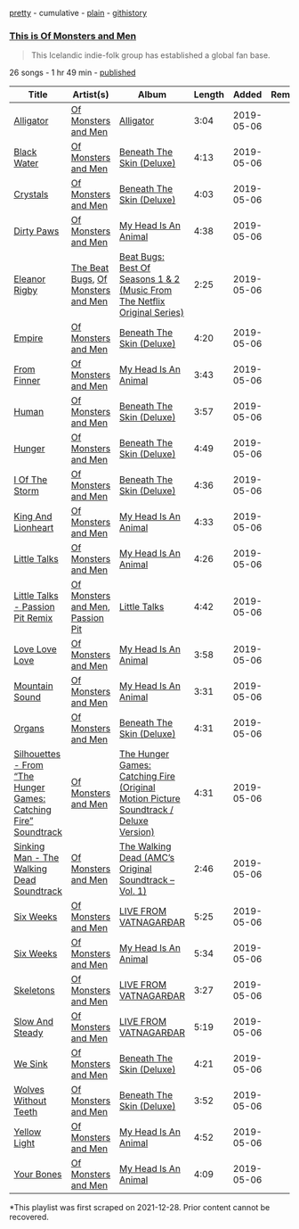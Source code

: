 [pretty](/playlists/pretty/37i9dQZF1DWWlQuz77tGe5.md) - cumulative - [plain](/playlists/plain/37i9dQZF1DWWlQuz77tGe5) - [githistory](https://github.githistory.xyz/mackorone/spotify-playlist-archive/blob/main/playlists/plain/37i9dQZF1DWWlQuz77tGe5)

### [This is Of Monsters and Men](https://open.spotify.com/playlist/37i9dQZF1DWWlQuz77tGe5)

> This Icelandic indie\-folk group has established a global fan base.

26 songs - 1 hr 49 min - [published](https://open.spotify.com/playlist/2bNWcZWp4aCwrZts8S4LML)

| Title | Artist(s) | Album | Length | Added | Removed |
|---|---|---|---|---|---|
| [Alligator](https://open.spotify.com/track/0Wtk7mGnWcDoJqgUVHIPW6) | [Of Monsters and Men](https://open.spotify.com/artist/4dwdTW1Lfiq0cM8nBAqIIz) | [Alligator](https://open.spotify.com/album/6zFnLKwxwRJBjEQfUy4iGc) | 3:04 | 2019-05-06 |  |
| [Black Water](https://open.spotify.com/track/7uLgpb9VlCbfNYjFmGyr6t) | [Of Monsters and Men](https://open.spotify.com/artist/4dwdTW1Lfiq0cM8nBAqIIz) | [Beneath The Skin \(Deluxe\)](https://open.spotify.com/album/1XoZXbaY5k41bIxBekZG5b) | 4:13 | 2019-05-06 |  |
| [Crystals](https://open.spotify.com/track/51gJTJ1l7OCWHjGvfiZ177) | [Of Monsters and Men](https://open.spotify.com/artist/4dwdTW1Lfiq0cM8nBAqIIz) | [Beneath The Skin \(Deluxe\)](https://open.spotify.com/album/1XoZXbaY5k41bIxBekZG5b) | 4:03 | 2019-05-06 |  |
| [Dirty Paws](https://open.spotify.com/track/5g7rJvWYVrloJZwKiShqlS) | [Of Monsters and Men](https://open.spotify.com/artist/4dwdTW1Lfiq0cM8nBAqIIz) | [My Head Is An Animal](https://open.spotify.com/album/4p9dVvZDaZliSjTCbFRhJy) | 4:38 | 2019-05-06 |  |
| [Eleanor Rigby](https://open.spotify.com/track/3e6k03PoQzvJXHVx1D3qY4) | [The Beat Bugs](https://open.spotify.com/artist/2zaXzyRTG9N2adhmmnV31p), [Of Monsters and Men](https://open.spotify.com/artist/4dwdTW1Lfiq0cM8nBAqIIz) | [Beat Bugs: Best Of Seasons 1 & 2 \(Music From The Netflix Original Series\)](https://open.spotify.com/album/1ENet0vk9tMq7OHD9SIzzs) | 2:25 | 2019-05-06 |  |
| [Empire](https://open.spotify.com/track/3VHJN9R1HaJAp6SbeMT0V5) | [Of Monsters and Men](https://open.spotify.com/artist/4dwdTW1Lfiq0cM8nBAqIIz) | [Beneath The Skin \(Deluxe\)](https://open.spotify.com/album/1XoZXbaY5k41bIxBekZG5b) | 4:20 | 2019-05-06 |  |
| [From Finner](https://open.spotify.com/track/16oGsGvhNhTihlZAYLp2wm) | [Of Monsters and Men](https://open.spotify.com/artist/4dwdTW1Lfiq0cM8nBAqIIz) | [My Head Is An Animal](https://open.spotify.com/album/4p9dVvZDaZliSjTCbFRhJy) | 3:43 | 2019-05-06 |  |
| [Human](https://open.spotify.com/track/15kUK6Je0cXgY35qbarNbG) | [Of Monsters and Men](https://open.spotify.com/artist/4dwdTW1Lfiq0cM8nBAqIIz) | [Beneath The Skin \(Deluxe\)](https://open.spotify.com/album/1XoZXbaY5k41bIxBekZG5b) | 3:57 | 2019-05-06 |  |
| [Hunger](https://open.spotify.com/track/3PVVWjffbR4Rgj9eq4YykQ) | [Of Monsters and Men](https://open.spotify.com/artist/4dwdTW1Lfiq0cM8nBAqIIz) | [Beneath The Skin \(Deluxe\)](https://open.spotify.com/album/1XoZXbaY5k41bIxBekZG5b) | 4:49 | 2019-05-06 |  |
| [I Of The Storm](https://open.spotify.com/track/0sgpDWD8lFKaJNSFuhULyq) | [Of Monsters and Men](https://open.spotify.com/artist/4dwdTW1Lfiq0cM8nBAqIIz) | [Beneath The Skin \(Deluxe\)](https://open.spotify.com/album/1XoZXbaY5k41bIxBekZG5b) | 4:36 | 2019-05-06 |  |
| [King And Lionheart](https://open.spotify.com/track/310d8Vawp5kYDYrGrrTAzl) | [Of Monsters and Men](https://open.spotify.com/artist/4dwdTW1Lfiq0cM8nBAqIIz) | [My Head Is An Animal](https://open.spotify.com/album/4p9dVvZDaZliSjTCbFRhJy) | 4:33 | 2019-05-06 |  |
| [Little Talks](https://open.spotify.com/track/2ihCaVdNZmnHZWt0fvAM7B) | [Of Monsters and Men](https://open.spotify.com/artist/4dwdTW1Lfiq0cM8nBAqIIz) | [My Head Is An Animal](https://open.spotify.com/album/4p9dVvZDaZliSjTCbFRhJy) | 4:26 | 2019-05-06 |  |
| [Little Talks \- Passion Pit Remix](https://open.spotify.com/track/2lH0yKkcYCcebO4Z2mkYTB) | [Of Monsters and Men](https://open.spotify.com/artist/4dwdTW1Lfiq0cM8nBAqIIz), [Passion Pit](https://open.spotify.com/artist/7gjAu1qr5C2grXeQFFOGeh) | [Little Talks](https://open.spotify.com/album/0DcXxVUHGA4xBRor0rkfEl) | 4:42 | 2019-05-06 |  |
| [Love Love Love](https://open.spotify.com/track/3o1cohFfwd57rAvrbyVE5e) | [Of Monsters and Men](https://open.spotify.com/artist/4dwdTW1Lfiq0cM8nBAqIIz) | [My Head Is An Animal](https://open.spotify.com/album/4p9dVvZDaZliSjTCbFRhJy) | 3:58 | 2019-05-06 |  |
| [Mountain Sound](https://open.spotify.com/track/3SPVZJzf1Hs30rB6yXVf2y) | [Of Monsters and Men](https://open.spotify.com/artist/4dwdTW1Lfiq0cM8nBAqIIz) | [My Head Is An Animal](https://open.spotify.com/album/4p9dVvZDaZliSjTCbFRhJy) | 3:31 | 2019-05-06 |  |
| [Organs](https://open.spotify.com/track/62vDCCC5U6RGeSjeXD4WP3) | [Of Monsters and Men](https://open.spotify.com/artist/4dwdTW1Lfiq0cM8nBAqIIz) | [Beneath The Skin \(Deluxe\)](https://open.spotify.com/album/1XoZXbaY5k41bIxBekZG5b) | 4:31 | 2019-05-06 |  |
| [Silhouettes \- From “The Hunger Games: Catching Fire” Soundtrack](https://open.spotify.com/track/17lrTpPLRSgMBa1sGee9Ap) | [Of Monsters and Men](https://open.spotify.com/artist/4dwdTW1Lfiq0cM8nBAqIIz) | [The Hunger Games: Catching Fire \(Original Motion Picture Soundtrack / Deluxe Version\)](https://open.spotify.com/album/2d1qh5shChct7T93JEQ5Oa) | 4:31 | 2019-05-06 |  |
| [Sinking Man \- The Walking Dead Soundtrack](https://open.spotify.com/track/5Hd6DPGjqihEnWSiGRzqr6) | [Of Monsters and Men](https://open.spotify.com/artist/4dwdTW1Lfiq0cM8nBAqIIz) | [The Walking Dead \(AMC’s Original Soundtrack – Vol\. 1\)](https://open.spotify.com/album/6dpT05za5nh7IQWtfBdfEK) | 2:46 | 2019-05-06 |  |
| [Six Weeks](https://open.spotify.com/track/4vH4esrjvQlWk4y3B9Jw6h) | [Of Monsters and Men](https://open.spotify.com/artist/4dwdTW1Lfiq0cM8nBAqIIz) | [LIVE FROM VATNAGARÐAR](https://open.spotify.com/album/0emma1oe58xB5eQ368tTVf) | 5:25 | 2019-05-06 |  |
| [Six Weeks](https://open.spotify.com/track/29uPSxuWuR6Hr1SUu2Cw6z) | [Of Monsters and Men](https://open.spotify.com/artist/4dwdTW1Lfiq0cM8nBAqIIz) | [My Head Is An Animal](https://open.spotify.com/album/4p9dVvZDaZliSjTCbFRhJy) | 5:34 | 2019-05-06 |  |
| [Skeletons](https://open.spotify.com/track/48IFVeJwU8katluOdD7kgs) | [Of Monsters and Men](https://open.spotify.com/artist/4dwdTW1Lfiq0cM8nBAqIIz) | [LIVE FROM VATNAGARÐAR](https://open.spotify.com/album/0emma1oe58xB5eQ368tTVf) | 3:27 | 2019-05-06 |  |
| [Slow And Steady](https://open.spotify.com/track/0eIB9y8m8yFbpbsfX54jQn) | [Of Monsters and Men](https://open.spotify.com/artist/4dwdTW1Lfiq0cM8nBAqIIz) | [LIVE FROM VATNAGARÐAR](https://open.spotify.com/album/0emma1oe58xB5eQ368tTVf) | 5:19 | 2019-05-06 |  |
| [We Sink](https://open.spotify.com/track/0bbw6Es6hgs9ybUisecefK) | [Of Monsters and Men](https://open.spotify.com/artist/4dwdTW1Lfiq0cM8nBAqIIz) | [Beneath The Skin \(Deluxe\)](https://open.spotify.com/album/1XoZXbaY5k41bIxBekZG5b) | 4:21 | 2019-05-06 |  |
| [Wolves Without Teeth](https://open.spotify.com/track/2WIa4d4waVX3hxArj0jLQg) | [Of Monsters and Men](https://open.spotify.com/artist/4dwdTW1Lfiq0cM8nBAqIIz) | [Beneath The Skin \(Deluxe\)](https://open.spotify.com/album/1XoZXbaY5k41bIxBekZG5b) | 3:52 | 2019-05-06 |  |
| [Yellow Light](https://open.spotify.com/track/3hs6kchwaeSe967AMMYTrp) | [Of Monsters and Men](https://open.spotify.com/artist/4dwdTW1Lfiq0cM8nBAqIIz) | [My Head Is An Animal](https://open.spotify.com/album/4p9dVvZDaZliSjTCbFRhJy) | 4:52 | 2019-05-06 |  |
| [Your Bones](https://open.spotify.com/track/3ewKQAIFCLDk0mbhV0HjWE) | [Of Monsters and Men](https://open.spotify.com/artist/4dwdTW1Lfiq0cM8nBAqIIz) | [My Head Is An Animal](https://open.spotify.com/album/4p9dVvZDaZliSjTCbFRhJy) | 4:09 | 2019-05-06 |  |

\*This playlist was first scraped on 2021-12-28. Prior content cannot be recovered.
